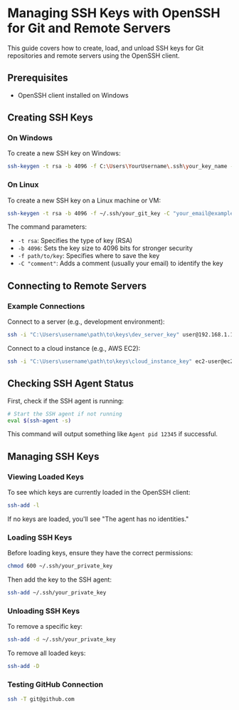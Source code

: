 # Managing SSH Keys with OpenSSH for Git and Remote Servers

This guide covers how to create, load, and unload SSH keys for Git repositories and remote servers using the OpenSSH client.

## Prerequisites

- OpenSSH client installed on Windows

## Creating SSH Keys

### On Windows

To create a new SSH key on Windows:

```bash
ssh-keygen -t rsa -b 4096 -f C:\Users\YourUsername\.ssh\your_key_name -C "your_email@example.com"
```

### On Linux

To create a new SSH key on a Linux machine or VM:

```bash
ssh-keygen -t rsa -b 4096 -f ~/.ssh/your_git_key -C "your_email@example.com"
```

The command parameters:
- `-t rsa`: Specifies the type of key (RSA)
- `-b 4096`: Sets the key size to 4096 bits for stronger security
- `-f path/to/key`: Specifies where to save the key
- `-C "comment"`: Adds a comment (usually your email) to identify the key

## Connecting to Remote Servers

### Example Connections

Connect to a server (e.g., development environment):

```bash
ssh -i "C:\Users\username\path\to\keys\dev_server_key" user@192.168.1.10
```

Connect to a cloud instance (e.g., AWS EC2):

```bash
ssh -i "C:\Users\username\path\to\keys\cloud_instance_key" ec2-user@ec2-12-345-67-890.compute-1.amazonaws.com
```

## Checking SSH Agent Status

First, check if the SSH agent is running:

```bash
# Start the SSH agent if not running
eval $(ssh-agent -s)
```

This command will output something like `Agent pid 12345` if successful.

## Managing SSH Keys

### Viewing Loaded Keys

To see which keys are currently loaded in the OpenSSH client:

```bash
ssh-add -l
```

If no keys are loaded, you'll see "The agent has no identities."

### Loading SSH Keys

Before loading keys, ensure they have the correct permissions:

```bash
chmod 600 ~/.ssh/your_private_key
```

Then add the key to the SSH agent:

```bash
ssh-add ~/.ssh/your_private_key
```

### Unloading SSH Keys

To remove a specific key:

```bash
ssh-add -d ~/.ssh/your_private_key
```

To remove all loaded keys:

```bash
ssh-add -D
```

### Testing GitHub Connection

```bash
ssh -T git@github.com
```

